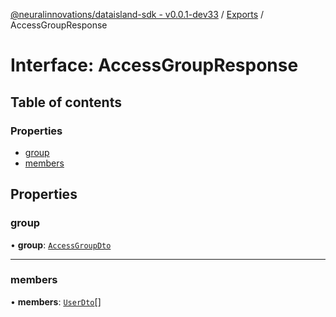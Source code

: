 [@neuralinnovations/dataisland-sdk - v0.0.1-dev33](../../README.md) / [Exports](../modules.md) / AccessGroupResponse

# Interface: AccessGroupResponse

## Table of contents

### Properties

- [group](AccessGroupResponse.md#group)
- [members](AccessGroupResponse.md#members)

## Properties

### group

• **group**: [`AccessGroupDto`](AccessGroupDto.md)

___

### members

• **members**: [`UserDto`](UserDto.md)[]
